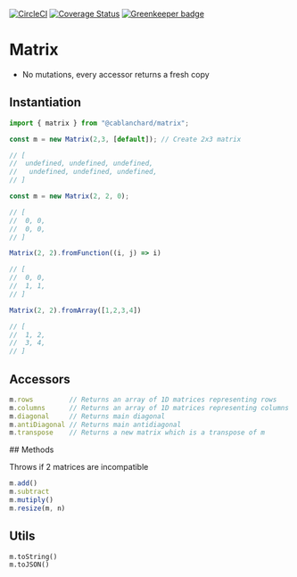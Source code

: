 [![CircleCI](https://circleci.com/gh/cblanc/matrix.svg?style=svg)](https://circleci.com/gh/cblanc/matrix) [![Coverage Status](https://coveralls.io/repos/github/cblanc/matrix/badge.svg?branch=master)](https://coveralls.io/github/cblanc/matrix?branch=master) [![Greenkeeper badge](https://badges.greenkeeper.io/cblanc/matrix.svg)](https://greenkeeper.io/)

# Matrix

- No mutations, every accessor returns a fresh copy

## Instantiation

```javascript
import { matrix } from "@cablanchard/matrix";

const m = new Matrix(2,3, [default]); // Create 2x3 matrix

// [
// 	undefined, undefined, undefined,
//   undefined, undefined, undefined,
// ]

const m = new Matrix(2, 2, 0);

// [
// 	0, 0,
//  0, 0,
// ]

Matrix(2, 2).fromFunction((i, j) => i)

// [
// 	0, 0,
//  1, 1,
// ]

Matrix(2, 2).fromArray([1,2,3,4])

// [
// 	1, 2,
//  3, 4,
// ]
```

## Accessors

```javascript
m.rows         // Returns an array of 1D matrices representing rows
m.columns      // Returns an array of 1D matrices representing columns
m.diagonal     // Returns main diagonal
m.antiDiagonal // Returns main antidiagonal
m.transpose    // Returns a new matrix which is a transpose of m
```

## Methods

Throws if 2 matrices are incompatible

```javascript
m.add()
m.subtract
m.mutiply()
m.resize(m, n)
```

## Utils

```
m.toString()
m.toJSON()
```
